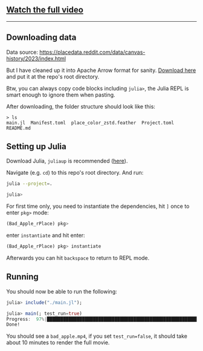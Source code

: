 ## [Watch the full video](https://www.youtube.com/watch?v=b7hwUknnDj0)
- - -
## Downloading data

Data source: https://placedata.reddit.com/data/canvas-history/2023/index.html

But I have cleaned up it into Apache Arrow format for sanity. [Download here](https://github.com/Moelf/Bad_Apple_rPlace.jl/releases/download/v0.1.0/place_color_zstd.feather)
and put it at the repo's root directory.

Btw, you can always copy code blocks including `julia>`, the Julia REPL is smart enough to ignore
them when pasting.

After downloading, the folder structure should look like this:
```
> ls
main.jl  Manifest.toml  place_color_zstd.feather  Project.toml  README.md
```

## Setting up Julia

Download Julia, `juliaup` is recommended ([here](https://github.com/JuliaLang/juliaup)).

Navigate (e.g. `cd`) to this repo's root directory. And run:
```bash
julia --project=.

julia>
```

For first time only, you need to instantiate the dependencies, hit `]` once to enter `pkg>` mode:
```julia
(Bad_Apple_rPlace) pkg>
```

enter `instantiate` and hit enter:
```julia
(Bad_Apple_rPlace) pkg> instantiate
```

Afterwards you can hit `backspace` to return to REPL mode.

## Running

You should now be able to run the following:
```julia
julia> include("./main.jl");

julia> main(; test_run=true)
Progress:  97%|███████████████████████████████████████████████████████████▎ |  ETA: 0:00:00
Done!
```

You should see a `bad_apple.mp4`, if you set `test_run=false`, it should take about 10 minutes to
render the full movie.
